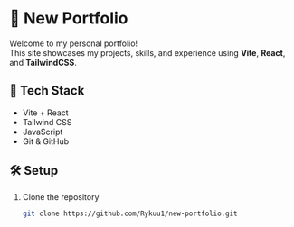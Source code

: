 # 🌅 New Portfolio

Welcome to my personal portfolio!  
This site showcases my projects, skills, and experience using **Vite**, **React**, and **TailwindCSS**.

## 🚀 Tech Stack
- Vite + React
- Tailwind CSS
- JavaScript 
- Git & GitHub

## 🛠️ Setup
1. Clone the repository  
   ```bash
   git clone https://github.com/Rykuu1/new-portfolio.git
